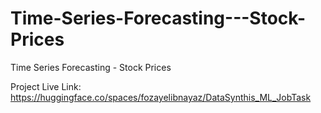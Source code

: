 # Time-Series-Forecasting---Stock-Prices
Time Series Forecasting - Stock Prices

Project Live Link: https://huggingface.co/spaces/fozayelibnayaz/DataSynthis_ML_JobTask
